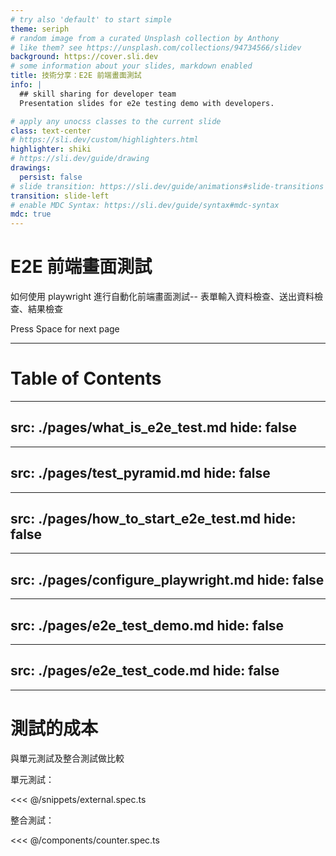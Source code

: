 ```yaml
---
# try also 'default' to start simple
theme: seriph
# random image from a curated Unsplash collection by Anthony
# like them? see https://unsplash.com/collections/94734566/slidev
background: https://cover.sli.dev
# some information about your slides, markdown enabled
title: 技術分享：E2E 前端畫面測試
info: |
  ## skill sharing for developer team
  Presentation slides for e2e testing demo with developers.

# apply any unocss classes to the current slide
class: text-center
# https://sli.dev/custom/highlighters.html
highlighter: shiki
# https://sli.dev/guide/drawing
drawings:
  persist: false
# slide transition: https://sli.dev/guide/animations#slide-transitions
transition: slide-left
# enable MDC Syntax: https://sli.dev/guide/syntax#mdc-syntax
mdc: true
---
```


# E2E 前端畫面測試

如何使用 playwright 進行自動化前端畫面測試-- 表單輸入資料檢查、送出資料檢查、結果檢查

<div class="pt-12">
  <span @click="$slidev.nav.next" class="px-2 py-1 rounded cursor-pointer" hover="bg-white bg-opacity-10">
    Press Space for next page <carbon:arrow-right class="inline"/>
  </span>
</div>

---

# Table of Contents

<toc :columns=2 />

---
src: ./pages/what_is_e2e_test.md
hide: false
---
---
src: ./pages/test_pyramid.md
hide: false
---
---
src: ./pages/how_to_start_e2e_test.md
hide: false
---
---
src: ./pages/configure_playwright.md
hide: false
---
---
src: ./pages/e2e_test_demo.md
hide: false
---
---
src: ./pages/e2e_test_code.md
hide: false
---
---

# 測試的成本

與單元測試及整合測試做比較

<div v-click.hide=1>

單元測試：

<<< @/snippets/external.spec.ts

</div>

<div v-click=1>

整合測試：

<<< @/components/counter.spec.ts

</div>

<style>
.slidev-vclick-hidden {
  display: none;
}
</style>